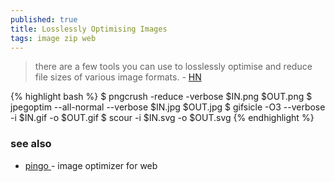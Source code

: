 ```yaml
---
published: true
title: Losslessly Optimising Images
tags: image zip web
---
```

> there are a few tools you can use to losslessly optimise and reduce file sizes of various image formats. - [HN](https://news.ycombinator.com/item?id=32635906)

{% highlight bash %}
$ pngcrush -reduce -verbose $IN.png $OUT.png
$ jpegoptim --all-normal --verbose $IN.jpg $OUT.jpg
$ gifsicle -O3 --verbose -i $IN.gif -o $OUT.gif
$ scour -i $IN.svg -o $OUT.svg
{% endhighlight %}

### see also
- [pingo ](https://css-ig.net/pingo) - image optimizer for web